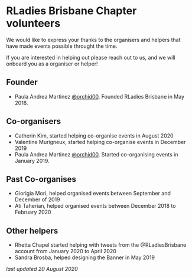 # RLadies Brisbane Chapter volunteers

We would like to express your thanks to the organisers and helpers that have made events possible throught the time.

If you are interested in helping out please reach out to us, and we will onboard you as a organiser or helper!

## Founder

- Paula Andrea Martinez [@orchid00](twitter.com/orchid00). Founded RLadies Brisbane in May 2018.

## Co-organisers
- Catherin Kim, started helping co-organise events in August 2020
- Valentine Murigneux, started helping co-organise events in December 2019
- Paula Andrea Martinez [@orchid00](twitter.com/orchid00). Started co-organising events in January 2019.

## Past Co-organises

- Giorigia Mori, helped organised events between September and December of 2019
- Ati Taherian, helped organised events between December 2018 to February 2020

## Other helpers
- Rhetta Chapel started helping with tweets from the @RLadiesBrisbane account from January 2020 to April 2020
- Sandra Brosba, helped designing the Banner in May 2019


*last updated 20 August 2020*
